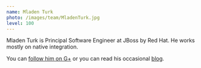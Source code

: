 ```yaml
---
name: Mladen Turk
photo: /images/team/MladenTurk.jpg
level: 100
---
```


Mladen Turk is Principal Software Engineer at JBoss by Red Hat.
He works mostly on native integration.

You can [follow him on G+](https://profiles.google.com/mladen.turk) or
you can read his occasional [blog](http://www.syndicateofideas.com).
